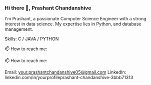 ### Hi there 👋, Prashant Chandanshive

I'm Prashant, a passionate Computer Science Engineer with a strong interest in data science. My expertise lies in Python, and database management.

Skills: C / JAVA / PYTHON 

📫 How to reach me:

📫 How to reach me:

Email: your.prashantchandanshive05@gmail.com
LinkedIn: linkedin.com/in/yourprofileprashant-chandanshive-3bbb71313




